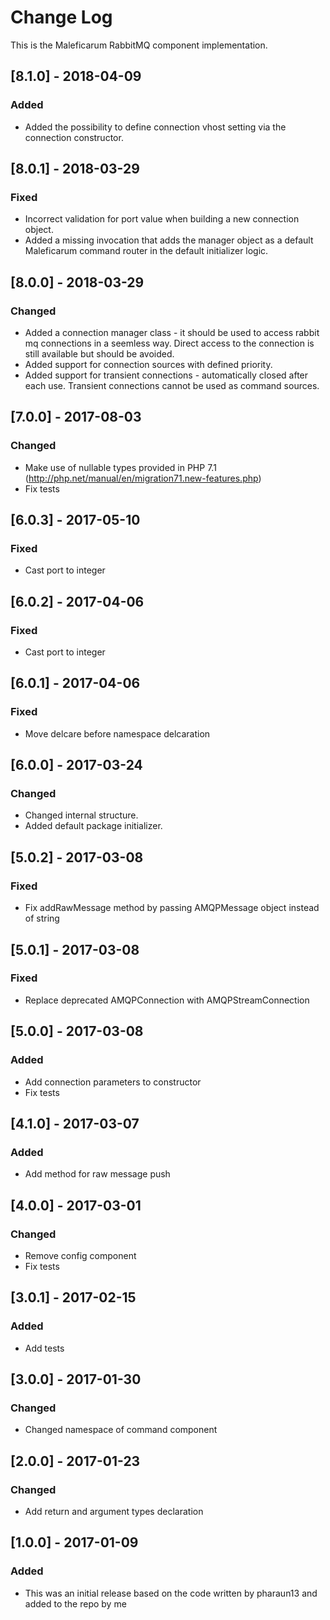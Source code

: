 # Change Log
This is the Maleficarum RabbitMQ component implementation. 

## [8.1.0] - 2018-04-09
### Added
- Added the possibility to define connection vhost setting via the connection constructor.

## [8.0.1] - 2018-03-29
### Fixed
- Incorrect validation for port value when building a new connection object.
- Added a missing invocation that adds the manager object as a default Maleficarum command router in the default initializer logic. 

## [8.0.0] - 2018-03-29
### Changed
- Added a connection manager class - it should be used to access rabbit mq connections in a seemless way. Direct access to the connection is still available but should be avoided.
- Added support for connection sources with defined priority.
- Added support for transient connections - automatically closed after each use. Transient connections cannot be used as command sources.

## [7.0.0] - 2017-08-03
### Changed
- Make use of nullable types provided in PHP 7.1 (http://php.net/manual/en/migration71.new-features.php)
- Fix tests

## [6.0.3] - 2017-05-10
### Fixed
- Cast port to integer

## [6.0.2] - 2017-04-06
### Fixed
- Cast port to integer

## [6.0.1] - 2017-04-06
### Fixed
- Move delcare before namespace delcaration

## [6.0.0] - 2017-03-24
### Changed
- Changed internal structure.
- Added default package initializer.

## [5.0.2] - 2017-03-08
### Fixed
- Fix addRawMessage method by passing AMQPMessage object instead of string

## [5.0.1] - 2017-03-08
### Fixed
- Replace deprecated AMQPConnection with AMQPStreamConnection

## [5.0.0] - 2017-03-08
### Added
- Add connection parameters to constructor
- Fix tests

## [4.1.0] - 2017-03-07
### Added
- Add method for raw message push

## [4.0.0] - 2017-03-01
### Changed
- Remove config component
- Fix tests

## [3.0.1] - 2017-02-15
### Added
- Add tests

## [3.0.0] - 2017-01-30
### Changed
- Changed namespace of command component

## [2.0.0] - 2017-01-23
### Changed
- Add return and argument types declaration

## [1.0.0] - 2017-01-09
### Added
- This was an initial release based on the code written by pharaun13 and added to the repo by me
